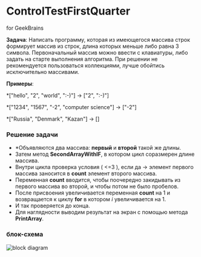 # ControlTestFirstQuarter
for GeekBrains


**Задача**: Написать программу, которая из имеющегося массива строк формирует массив из строк, длина которых меньше либо равна 3 символа. Первоначальный массив можно ввести с клавиатуры, либо задать на старте выполнения алгоритма. При решении не рекомендуется пользоваться коллекциями, лучше обойтись исключительно массивами.

**Примеры**:

*["hello", "2", "world", ":-)"] -> ["2", ":-)"]

*["1234", "1567", "-2", "computer science"] -> ["-2"]

*["Russia", "Denmark", "Kazan"] -> []

### Решение задачи

* *Объявляются два массива:
   **первый** и **второй** такой же длины. 
* Затем метод **SecondArrayWithIF**, в котором цикл соразмерен длине массива.
* Внутри цикла проверка условия ( <=3 ), если да  -> элемент первого массива заносится в **count** элемент второго массива.
* Переменная **count** вводится, чтобы поочередно закидывать из первого массива во второй, и чтобы потом не было пробелов. 
* После присвоения увеличивается переменная **count** на 1 и возвращается к циклу **for** в котором *i* увеличивается на 1. 
* И так проверяется до конца.
* Для наглядности выводим результат на экран с помощью метода **PrintArray**.


### блок-схема
![block diagram](https://user-images.githubusercontent.com/110601635/193623381-e13d3076-8826-4123-9739-4c16c16ec943.jpg)
